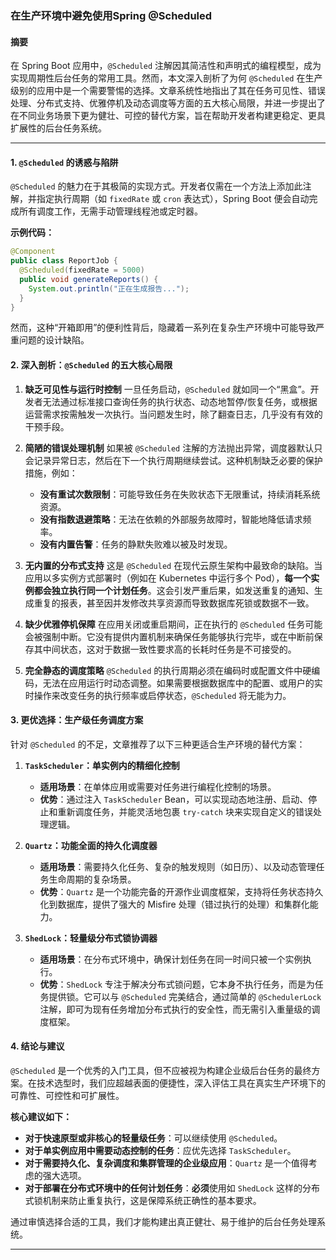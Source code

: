 ### **在生产环境中避免使用Spring @Scheduled**

#### **摘要**

在 Spring Boot 应用中，`@Scheduled` 注解因其简洁性和声明式的编程模型，成为实现周期性后台任务的常用工具。然而，本文深入剖析了为何 `@Scheduled` 在生产级别的应用中是一个需要警惕的选择。文章系统性地指出了其在任务可见性、错误处理、分布式支持、优雅停机及动态调度等方面的五大核心局限，并进一步提出了在不同业务场景下更为健壮、可控的替代方案，旨在帮助开发者构建更稳定、更具扩展性的后台任务系统。

---

#### **1. `@Scheduled` 的诱惑与陷阱**

`@Scheduled` 的魅力在于其极简的实现方式。开发者仅需在一个方法上添加此注解，并指定执行周期（如 `fixedRate` 或 `cron` 表达式），Spring Boot 便会自动完成所有调度工作，无需手动管理线程池或定时器。

**示例代码：**
```java
@Component
public class ReportJob {
  @Scheduled(fixedRate = 5000)
  public void generateReports() {
    System.out.println("正在生成报告...");
  }
}
```
然而，这种“开箱即用”的便利性背后，隐藏着一系列在复杂生产环境中可能导致严重问题的设计缺陷。

#### **2. 深入剖析：`@Scheduled` 的五大核心局限**

1.  **缺乏可见性与运行时控制**
    一旦任务启动，`@Scheduled` 就如同一个“黑盒”。开发者无法通过标准接口查询任务的执行状态、动态地暂停/恢复任务，或根据运营需求按需触发一次执行。当问题发生时，除了翻查日志，几乎没有有效的干预手段。

2.  **简陋的错误处理机制**
    如果被 `@Scheduled` 注解的方法抛出异常，调度器默认只会记录异常日志，然后在下一个执行周期继续尝试。这种机制缺乏必要的保护措施，例如：
    *   **没有重试次数限制**：可能导致任务在失败状态下无限重试，持续消耗系统资源。
    *   **没有指数退避策略**：无法在依赖的外部服务故障时，智能地降低请求频率。
    *   **没有内置告警**：任务的静默失败难以被及时发现。

3.  **无内置的分布式支持**
    这是 `@Scheduled` 在现代云原生架构中最致命的缺陷。当应用以多实例方式部署时（例如在 Kubernetes 中运行多个 Pod），**每一个实例都会独立执行同一个计划任务**。这会引发严重后果，如发送重复的通知、生成重复的报表，甚至因并发修改共享资源而导致数据库死锁或数据不一致。

4.  **缺少优雅停机保障**
    在应用关闭或重启期间，正在执行的 `@Scheduled` 任务可能会被强制中断。它没有提供内置机制来确保任务能够执行完毕，或在中断前保存其中间状态，这对于数据一致性要求高的长耗时任务是不可接受的。

5.  **完全静态的调度策略**
    `@Scheduled` 的执行周期必须在编码时或配置文件中硬编码，无法在应用运行时动态调整。如果需要根据数据库中的配置、或用户的实时操作来改变任务的执行频率或启停状态，`@Scheduled` 将无能为力。

#### **3. 更优选择：生产级任务调度方案**

针对 `@Scheduled` 的不足，文章推荐了以下三种更适合生产环境的替代方案：

1.  **`TaskScheduler`：单实例内的精细化控制**
    *   **适用场景**：在单体应用或需要对任务进行编程化控制的场景。
    *   **优势**：通过注入 `TaskScheduler` Bean，可以实现动态地注册、启动、停止和重新调度任务，并能灵活地包裹 `try-catch` 块来实现自定义的错误处理逻辑。

2.  **`Quartz`：功能全面的持久化调度器**
    *   **适用场景**：需要持久化任务、复杂的触发规则（如日历）、以及动态管理任务生命周期的复杂场景。
    *   **优势**：`Quartz` 是一个功能完备的开源作业调度框架，支持将任务状态持久化到数据库，提供了强大的 Misfire 处理（错过执行的处理）和集群化能力。

3.  **`ShedLock`：轻量级分布式锁协调器**
    *   **适用场景**：在分布式环境中，确保计划任务在同一时间只被一个实例执行。
    *   **优势**：`ShedLock` 专注于解决分布式锁问题，它本身不执行任务，而是为任务提供锁。它可以与 `@Scheduled` 完美结合，通过简单的 `@SchedulerLock` 注解，即可为现有任务增加分布式执行的安全性，而无需引入重量级的调度框架。

#### **4. 结论与建议**

`@Scheduled` 是一个优秀的入门工具，但不应被视为构建企业级后台任务的最终方案。在技术选型时，我们应超越表面的便捷性，深入评估工具在真实生产环境下的可靠性、可控性和可扩展性。

**核心建议如下：**

*   **对于快速原型或非核心的轻量级任务**：可以继续使用 `@Scheduled`。
*   **对于单实例应用中需要动态控制的任务**：应优先选择 `TaskScheduler`。
*   **对于需要持久化、复杂调度和集群管理的企业级应用**：`Quartz` 是一个值得考虑的强大选项。
*   **对于部署在分布式环境中的任何计划任务**：**必须**使用如 `ShedLock` 这样的分布式锁机制来防止重复执行，这是保障系统正确性的基本要求。

通过审慎选择合适的工具，我们才能构建出真正健壮、易于维护的后台任务处理系统。

---